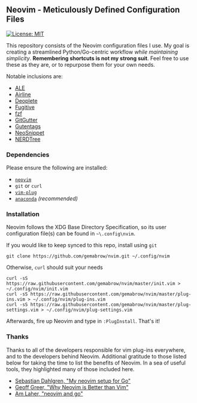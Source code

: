 ## Neovim - Meticulously Defined Configuration Files

[![License: MIT](https://img.shields.io/badge/License-MIT-yellow.svg)](https://opensource.org/licenses/MIT)

This repository consists of the Neovim configuration files I use. My
goal is creating a streamlined Python/Go-centric workflow *while maintaining
simplicity*. **Remembering shortcuts is not my strong suit**. Feel free to
use these as they are, or to repurpose them for your own needs.

Notable inclusions are:
- [ALE](https://github.com/w0rp/ale)
- [Airline](https://github.com/vim-airline/vim-airline)
- [Deoplete](https://github.com/Shougo/deoplete.nvim)
- [Fugitive](https://github.com/tpope/vim-fugitive)
- [fzf](https://github.com/junegunn/fzf.vim)
- [GitGutter](https://github.com/airblade/vim-gitgutter)
- [Gutentags](https://github.com/ludovicchabant/vim-gutentags)
- [NeoSnippet](https://github.com/Shougo/neosnippet.vim)
- [NERDTree](https://github.com/scrooloose/nerdtree)

### Dependencies

Please ensure the following are installed:
- [`neovim`](https://neovim.io/)
- `git` or `curl`
- [`vim-plug`](https://github.com/junegunn/vim-plug)
- [`anaconda`](https://www.anaconda.com/download/) *(recommended)*

### Installation

Neovim follows the XDG Base Directory Specification, so its user configuration
file(s) can be found in `~\.config\nvim`.

If you would like to keep synced to this repo, install using `git`
```
git clone https://github.com/gemabrow/nvim.git ~/.config/nvim
```

Otherwise, `curl` should suit your needs
```
curl -sS https://raw.githubusercontent.com/gemabrow/nvim/master/init.vim > ~/.config/nvim/init.vim
curl -sS https://raw.githubusercontent.com/gemabrow/nvim/master/plug-ins.vim > ~/.config/nvim/plug-ins.vim
curl -sS https://raw.githubusercontent.com/gemabrow/nvim/master/plug-settings.vim > ~/.config/nvim/plug-settings.vim
```

Afterwards, fire up Neovim and type in `:PlugInstall`. That's it!

[//]: # (### Usage
**TODO**: Add brief explanations for included plug-ins and note key-mapping
shortcuts.)

### Thanks

Thanks to all of the developers responsible for vim plug-ins everywhere, and to
the developers behind Neovim. Additional gratitude to those listed below
for taking the time to list the benefits of Neovim. In a sea of useful tools,
they highlighted many of those included here.

- [Sebastian Dahlgren, "My neovim setup for Go"](https://hackernoon.com/my-neovim-setup-for-go-7f7b6e805876 )
- [Geoff Greer, "Why Neovim is Better than Vim"](https://geoff.greer.fm/2015/01/15/why-neovim-is-better-than-vim/ )
- [Am Laher, "neovim and go"](https://medium.com/@ambot/neovim-and-go-8f32e6390f71 )
